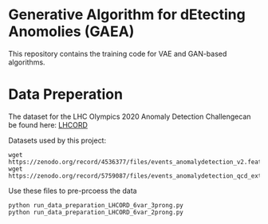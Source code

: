 <!-- # Generative Algorithm for Anomaly Detection (GAAnoDe) -->
# Generative Algorithm for dEtecting Anomolies (GAEA)

This repository contains the training code for VAE and GAN-based algorithms.

# Data Preperation 

The dataset for the LHC Olympics 2020 Anomaly Detection Challengecan be found here:
[LHCORD](https://zenodo.org/record/4536377#.ZB3ity-B1QI)

Datasets used by this project:
```
wget https://zenodo.org/record/4536377/files/events_anomalydetection_v2.features.h5
wget https://zenodo.org/record/5759087/files/events_anomalydetection_qcd_extra_inneronly_features.h5
```
Use these files to pre-prcoess the data
```
python run_data_preparation_LHCORD_6var_3prong.py
python run_data_preparation_LHCORD_6var_2prong.py
```
